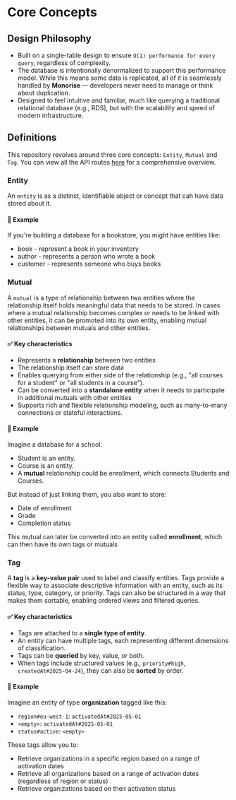 # Core Concepts

## Design Philosophy

- Built on a single-table design to ensure `O(1) performance for every query`, regardless of complexity.
- The database is intentionally denormalized to support this performance model. While this means some data is replicated, all of it is seamlessly handled by **Monorise** — developers never need to manage or think about duplication.
- Designed to feel intuitive and familiar, much like querying a traditional relational database (e.g., RDS), but with the scalability and speed of modern infrastructure.

## Definitions

This repository revolves around three core concepts: `Entity`, `Mutual` and `Tag`. You can view all the API routes [here](https://github.com/monorist/monorise/blob/4de00a930b5143b9365970fcfdb9a1456ae5eb98/packages/core/controllers/setupRoutes.ts) for a comprehensive overview.

### Entity

An `entity` is as a distinct, identifiable object or concept that cah have data stored about it.

#### 📘 Example

If you're building a database for a bookstore, you might have entities like:

- book - represent a book in your inventory
- author - represents a person who wrote a book
- customer - represents someone who buys books

### Mutual

A `mutual` is a type of relationship between two entities where the relationship itself holds meaningful data that needs to be stored. In cases where a mutual relationship becomes complex or needs to be linked with other entities, it can be promoted into its own entity, enabling mutual relationships between mutuals and other entities.

#### ✅ Key characteristics

- Represents a **relationship** between two entities
- The relationship itself can store data
- Enables querying from either side of the relationship (e.g., "all courses for a student" or "all students in a course").
- Can be converted into a **standalone entity** when it needs to participate in additional mutuals with other entities
- Supports rich and flexible relationship modeling, such as many-to-many connections or stateful interactions.

#### 📘 Example

Imagine a database for a school:

- Student is an entity.
- Course is an entity.
- A **mutual** relationship could be enrollment, which connects Students and Courses.

But instead of just linking them, you also want to store:

- Date of enrollment
- Grade
- Completion status

This mutual can later be converted into an entity called **enrollment**, which can then have its own tags or mutuals

### Tag

A **tag** is a **key-value pair** used to label and classify entities. Tags provide a flexible way to associate descriptive information with an entity, such as its status, type, category, or priority. Tags can also be structured in a way that makes them sortable, enabling ordered views and filtered queries.

#### ✅ Key characteristics

- Tags are attached to a **single type of entity**.
- An entity can have multiple tags, each representing different dimensions of classification.
- Tags can be **queried** by key, value, or both.
- When tags include structured values (e.g., `priority#high`, `createdAt#2025-04-24`), they can also be **sorted** by order.

#### 📘 Example

Imagine an entity of type **organization** tagged like this:

- `region#eu-west-1`: `activatedAt#2025-05-01`
- `<empty>`: `activatedAt#2025-05-01`
- `status#active`: `<empty>`

These tags allow you to:

- Retrieve organizations in a specific region based on a range of activation dates
- Retrieve all organizations based on a range of activation dates (regardless of region or status)
- Retrieve organizations based on their activation status
